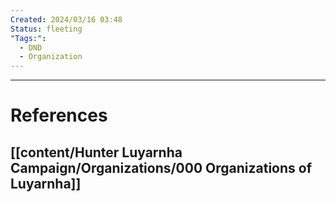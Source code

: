 ```yaml
---
Created: 2024/03/16 03:48
Status: fleeting
"Tags:":
  - DND
  - Organization
---
```


---
# References
## [[content/Hunter Luyarnha Campaign/Organizations/000 Organizations of Luyarnha]]